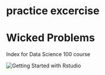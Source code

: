 # practice excercise
# Wicked Problems

Index for Data Science 100 course

![Getting Started with Rstudio]()
